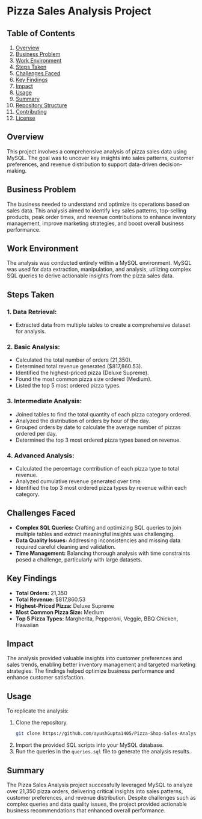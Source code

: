 # Pizza Sales Analysis Project

## Table of Contents
1. [Overview](#overview)
2. [Business Problem](#business-problem)
3. [Work Environment](#work-environment)
4. [Steps Taken](#steps-taken)
5. [Challenges Faced](#challenges-faced)
6. [Key Findings](#key-findings)
7. [Impact](#impact)
8. [Usage](#usage)
9. [Summary](#summary)
10. [Repository Structure](#repository-structure)
11. [Contributing](#contributing)
12. [License](#license)

## Overview
This project involves a comprehensive analysis of pizza sales data using MySQL. The goal was to uncover key insights into sales patterns, customer preferences, and revenue distribution to support data-driven decision-making.

## Business Problem
The business needed to understand and optimize its operations based on sales data. This analysis aimed to identify key sales patterns, top-selling products, peak order times, and revenue contributions to enhance inventory management, improve marketing strategies, and boost overall business performance.

## Work Environment
The analysis was conducted entirely within a MySQL environment. MySQL was used for data extraction, manipulation, and analysis, utilizing complex SQL queries to derive actionable insights from the pizza sales data.

## Steps Taken

### 1. Data Retrieval:
- Extracted data from multiple tables to create a comprehensive dataset for analysis.

### 2. Basic Analysis:
- Calculated the total number of orders (21,350).
- Determined total revenue generated ($817,860.53).
- Identified the highest-priced pizza (Deluxe Supreme).
- Found the most common pizza size ordered (Medium).
- Listed the top 5 most ordered pizza types.

### 3. Intermediate Analysis:
- Joined tables to find the total quantity of each pizza category ordered.
- Analyzed the distribution of orders by hour of the day.
- Grouped orders by date to calculate the average number of pizzas ordered per day.
- Determined the top 3 most ordered pizza types based on revenue.

### 4. Advanced Analysis:
- Calculated the percentage contribution of each pizza type to total revenue.
- Analyzed cumulative revenue generated over time.
- Identified the top 3 most ordered pizza types by revenue within each category.

## Challenges Faced
- **Complex SQL Queries:** Crafting and optimizing SQL queries to join multiple tables and extract meaningful insights was challenging.
- **Data Quality Issues:** Addressing inconsistencies and missing data required careful cleaning and validation.
- **Time Management:** Balancing thorough analysis with time constraints posed a challenge, particularly with large datasets.

## Key Findings
- **Total Orders:** 21,350
- **Total Revenue:** $817,860.53
- **Highest-Priced Pizza:** Deluxe Supreme
- **Most Common Pizza Size:** Medium
- **Top 5 Pizza Types:** Margherita, Pepperoni, Veggie, BBQ Chicken, Hawaiian

## Impact
The analysis provided valuable insights into customer preferences and sales trends, enabling better inventory management and targeted marketing strategies. The findings helped optimize business performance and enhance customer satisfaction.

## Usage
To replicate the analysis:
1. Clone the repository.
   ```bash
   git clone https://github.com/ayushGupta1405/Pizza-Shop-Sales-Analysis-.git
   ```
2. Import the provided SQL scripts into your MySQL database.
3. Run the queries in the `queries.sql` file to generate the analysis results.

## Summary
The Pizza Sales Analysis project successfully leveraged MySQL to analyze over 21,350 pizza orders, delivering critical insights into sales patterns, customer preferences, and revenue distribution. Despite challenges such as complex queries and data quality issues, the project provided actionable business recommendations that enhanced overall performance.


